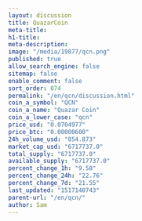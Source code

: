 ```yaml
---
layout: discussion
title: QuazarCoin
meta-title: 
h1-title: 
meta-description: 
image: "/media/19877/qcn.png"
published: true
allow_search_engine: false
sitemap: false
enable_comment: false
sort_order: 874
permalink: "/en/qcn/discussion.html"
coin_a_symbol: "QCN"
coin_a_name: "Quazar Coin"
coin_a_lower_case: "qcn"
price_usd: "0.0704977"
price_btc: "0.00000600"
24h_volume_usd: "854.873"
market_cap_usd: "6717737.0"
total_supply: "6717737.0"
available_supply: "6717737.0"
percent_change_1h: "9.58"
percent_change_24h: "22.76"
percent_change_7d: "21.55"
last_updated: "1517140743"
parent-url: "/en/qcn/"
author: Sam
---
```


